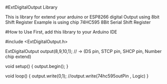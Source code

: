 #ExtDigitalOutput Library

This is library for extend your arduino or ESP8266 digital Output using 8bit Shift Register
Example is using chip 74HC595 8Bit Serial Shift Register


#How to Use
First, add this library to your Arduino IDE

#include <ExtDigitalOutput.h>

ExtDigitalOutput output(8,9,10,1); // -> (DS pin, STCP pin, SHCP pin, Number chip extend)

void setup()
{
output.begin();
}

void loop()
{
output.write(0,1); //output.write(74hc595outPin , Logic)
}
